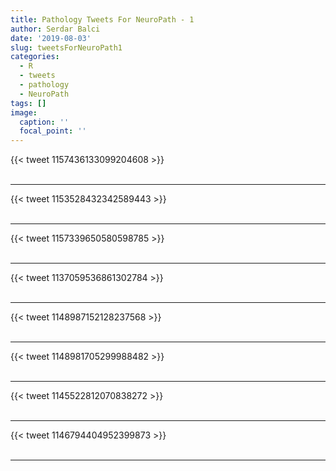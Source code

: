 ```yaml
---
title: Pathology Tweets For NeuroPath - 1
author: Serdar Balci
date: '2019-08-03'
slug: tweetsForNeuroPath1
categories:
  - R
  - tweets
  - pathology
  - NeuroPath
tags: []
image:
  caption: ''
  focal_point: ''
---
```



{{< tweet 1157436133099204608 >}}
<br>
<br>
<hr>
{{< tweet 1153528432342589443 >}}
<br>
<br>
<hr>
{{< tweet 1157339650580598785 >}}
<br>
<br>
<hr>
{{< tweet 1137059536861302784 >}}
<br>
<br>
<hr>
{{< tweet 1148987152128237568 >}}
<br>
<br>
<hr>
{{< tweet 1148981705299988482 >}}
<br>
<br>
<hr>
{{< tweet 1145522812070838272 >}}
<br>
<br>
<hr>
{{< tweet 1146794404952399873 >}}
<br>
<br>
<hr>
